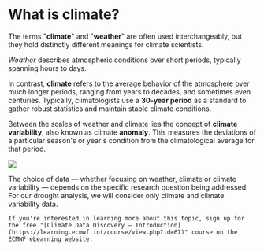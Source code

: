 # What is climate?

The terms "**climate**" and "**weather**" are often used interchangeably, but they hold distinctly different meanings for climate scientists. 

*Weather* describes atmospheric conditions over short periods, typically spanning hours to days. 

In contrast, **climate** refers to the average behavior of the atmosphere over much longer periods, ranging from years to decades, and sometimes even centuries. Typically, climatologists use a **30-year period** as a standard to gather robust statistics and maintain stable climate conditions.

Between the scales of weather and climate lies the concept of **climate variability**, also known as climate **anomaly**. This measures the deviations of a particular season's or year's condition from the climatological average for that period.

![](../../images/climate-vs-weather.svg)


The choice of data — whether focusing on weather, climate or climate variability — depends on the specific research question being addressed. For our drought analysis, we will consider only climate and climate variability data.


```{tip} 
If you're interested in learning more about this topic, sign up for the free "[Climate Data Discovery – Introduction](https://learning.ecmwf.int/course/view.php?id=67)" course on the ECMWF eLearning website.
```
